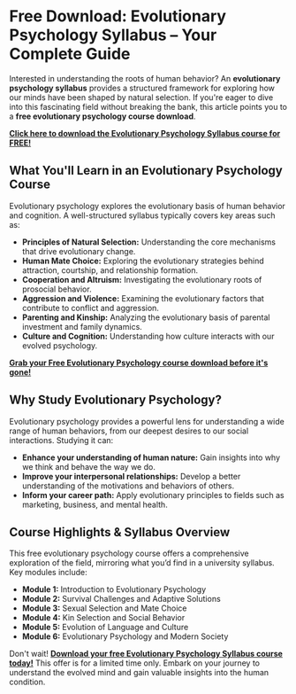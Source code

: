 # Free Download: Evolutionary Psychology Syllabus – Your Complete Guide

Interested in understanding the roots of human behavior? An **evolutionary psychology syllabus** provides a structured framework for exploring how our minds have been shaped by natural selection. If you're eager to dive into this fascinating field without breaking the bank, this article points you to a **free evolutionary psychology course download**.

[**Click here to download the Evolutionary Psychology Syllabus course for FREE!**](https://udemywork.com/evolutionary-psychology-syllabus)

## What You'll Learn in an Evolutionary Psychology Course

Evolutionary psychology explores the evolutionary basis of human behavior and cognition. A well-structured syllabus typically covers key areas such as:

*   **Principles of Natural Selection:** Understanding the core mechanisms that drive evolutionary change.
*   **Human Mate Choice:** Exploring the evolutionary strategies behind attraction, courtship, and relationship formation.
*   **Cooperation and Altruism:** Investigating the evolutionary roots of prosocial behavior.
*   **Aggression and Violence:** Examining the evolutionary factors that contribute to conflict and aggression.
*   **Parenting and Kinship:** Analyzing the evolutionary basis of parental investment and family dynamics.
*   **Culture and Cognition:** Understanding how culture interacts with our evolved psychology.

[**Grab your Free Evolutionary Psychology course download before it's gone!**](https://udemywork.com/evolutionary-psychology-syllabus)

## Why Study Evolutionary Psychology?

Evolutionary psychology provides a powerful lens for understanding a wide range of human behaviors, from our deepest desires to our social interactions. Studying it can:

*   **Enhance your understanding of human nature:** Gain insights into why we think and behave the way we do.
*   **Improve your interpersonal relationships:** Develop a better understanding of the motivations and behaviors of others.
*   **Inform your career path:** Apply evolutionary principles to fields such as marketing, business, and mental health.

## Course Highlights & Syllabus Overview

This free evolutionary psychology course offers a comprehensive exploration of the field, mirroring what you’d find in a university syllabus. Key modules include:

*   **Module 1:** Introduction to Evolutionary Psychology
*   **Module 2:** Survival Challenges and Adaptive Solutions
*   **Module 3:** Sexual Selection and Mate Choice
*   **Module 4:** Kin Selection and Social Behavior
*   **Module 5:** Evolution of Language and Culture
*   **Module 6:** Evolutionary Psychology and Modern Society

Don't wait! **[Download your free Evolutionary Psychology Syllabus course today!](https://udemywork.com/evolutionary-psychology-syllabus)** This offer is for a limited time only. Embark on your journey to understand the evolved mind and gain valuable insights into the human condition.
